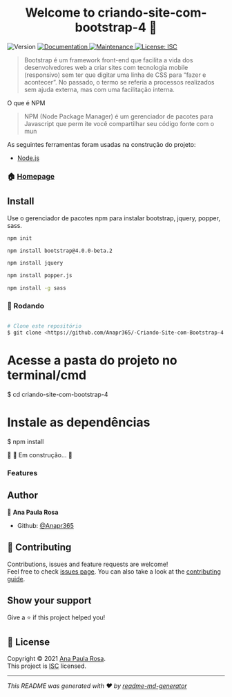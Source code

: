 <h1 align="center">Welcome to criando-site-com-bootstrap-4 👋</h1>
<p>
  <img alt="Version" src="https://img.shields.io/badge/version-1.0.0-blue.svg?cacheSeconds=2592000" />
  <a href="https://github.com/Anapr365/-Criando-Site-com-Bootstrap-4#readme" target="_blank">
    <img alt="Documentation" src="https://img.shields.io/badge/documentation-yes-brightgreen.svg" />
  </a>
  <a href="https://github.com/Anapr365/-Criando-Site-com-Bootstrap-4/graphs/commit-activity" target="_blank">
    <img alt="Maintenance" src="https://img.shields.io/badge/Maintained%3F-yes-green.svg" />
  </a>
  <a href="https://github.com/Anapr365/-Criando-Site-com-Bootstrap-4/blob/master/LICENSE" target="_blank">
    <img alt="License: ISC" src="https://img.shields.io/github/license/Anapr365/-criando-site-com-bootstrap-4" />
  </a>
</p>

> Bootstrap é um framework front-end que facilita a vida dos desenvolvedores web a criar sites com tecnologia mobile (responsivo) sem ter que digitar uma linha de CSS para “fazer e acontecer”. No passado, o termo se referia a processos realizados sem ajuda externa, mas com uma facilitação interna.

O que é NPM
>NPM (Node Package Manager) é um gerenciador de pacotes para Javascript que perm ite você compartilhar seu código fonte com o mun


As seguintes ferramentas foram usadas na construção do projeto:

- [Node.js](https://nodejs.org/en/)


### 🏠 [Homepage](https://github.com/Anapr365/-Criando-Site-com-Bootstrap-4#readme)


## Install

Use o gerenciador de pacotes npm para instalar bootstrap, jquery, popper, sass.

```sh
npm init
```

```sh
npm install bootstrap@4.0.0-beta.2
```

```sh
npm install jquery
```

```sh
npm install popper.js 
```

```sh
npm install -g sass
```
### 🎲 Rodando

```bash

# Clone este repositório
$ git clone <https://github.com/Anapr365/-Criando-Site-com-Bootstrap-4.git1>
```

# Acesse a pasta do projeto no terminal/cmd
$ cd criando-site-com-bootstrap-4

# Instale as dependências
$ npm install


 🚧 🚀 Em construção...  🚧

 ### Features


## Author

👤 **Ana Paula Rosa**

* Github: [@Anapr365](https://github.com/Anapr365)

## 🤝 Contributing

Contributions, issues and feature requests are welcome!<br />Feel free to check [issues page](https://github.com/Anapr365/-Criando-Site-com-Bootstrap-4/issues). You can also take a look at the [contributing guide](https://github.com/Anapr365/-Criando-Site-com-Bootstrap-4/blob/master/CONTRIBUTING.md).

## Show your support

Give a ⭐️ if this project helped you!

## 📝 License

Copyright © 2021 [Ana Paula Rosa](https://github.com/Anapr365).<br />
This project is [ISC](https://github.com/Anapr365/-Criando-Site-com-Bootstrap-4/blob/master/LICENSE) licensed.

***
_This README was generated with ❤️ by [readme-md-generator](https://github.com/kefranabg/readme-md-generator)_
